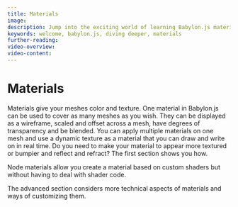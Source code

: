 ```yaml
---
title: Materials
image: 
description: Jump into the exciting world of learning Babylon.js materials.
keywords: welcome, babylon.js, diving deeper, materials
further-reading:
video-overview:
video-content:
---
```


# Materials

Materials give your meshes color and texture.  One material in Babylon.js can be used to cover as many meshes as you wish. They can be displayed as a wireframe, scaled and offset across a mesh, have degrees of transparency and be blended. You can apply multiple materials on one mesh and use a dynamic texture as a material that you can draw and write on in real time. Do you need to make your material to appear more textured or bumpier and reflect and refract? The first section shows you how.

Node materials allow you create a material based on custom shaders but without having to deal with shader code.

The advanced section considers more technical aspects of materials and ways of customizing them.
